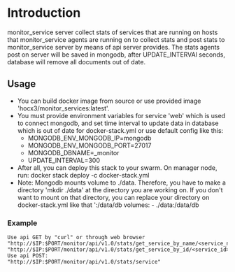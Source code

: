 # Introduction

monitor_service server collect stats of services that are running on hosts that monitor_service agents are running on to collect stats and post stats to monitor_service server by means of api server provides.
The stats agents post on server will be saved in mongodb, after UPDATE_INTERVAl seconds, database will remove all documents out of date.

## Usage

- You can build docker image from source or use provided image 'hocx3/monitor_services:latest'. 
- You must provide environment variables for service 'web' which is used to connect mongodb, and set time interval to update data in database which is out of date for docker-stack.yml or use default config like this:
    - MONGODB_ENV_MONGODB_IP=mongodb
    - MONGODB_ENV_MONGODB_PORT=27017
    - MONGODB_DBNAME=_monitor
    - UPDATE_INTERVAL=300
- After all, you can deploy this stack to your swarm. On manager node, run:
    docker stack deploy -c docker-stack.yml <stack-name>
- Note: Mongodb mounts volume to ./data. Therefore, you have to make a directory 'mkdir ./data' at the directory you are working on. If you don't want to mount on that directory, you can replace your directory on docker-stack.yml like that '<your-dir>:/data/db
    volumes:
      - ./data:/data/db

### Example
    Use api GET by "curl" or through web browser 
    "http://$IP:$PORT/monitor/api/v1.0/stats/get_service_by_name/<service_name>"
    "http://$IP:$PORT/monitor/api/v1.0/stats/get_service_by_id/<service_id>"
    Use api POST:
    "http://$IP:$PORT/monitor/api/v1.0/stats/service"
